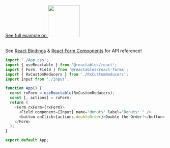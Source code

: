 <a href="https://stackblitz.com/edit/vitejs-vite-pnnshh?file=src%2FApp.tsx" target="_blank" rel="noreferrer">
 See full example on <img src="/stackblitz.png" width="100" />
<a>

<br>
<br>

See <a href="/react/react-bindings">React Bindings</a> & <a href="react/react-form-components">React Form Components</a> for API reference!

```typescript
import './App.css';
import { useReactable } from '@reactables/react';
import { Form, Field } from '@reactables/react-forms';
import { RxCustomReducers } from './RxCustomReducers';
import Input from './Input';

function App() {
  const rxForm = useReactable(RxCustomReducers);
  const [, actions] = rxForm;
  return (
    <Form rxForm={rxForm}>
      <Field component={Input} name="donuts" label="Donuts: " />
      <button onClick={actions.doubleOrder}>Double the Order!</button>
    </Form>
  );
}

export default App;
```